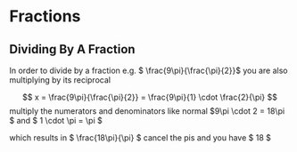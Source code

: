 # Fractions

## Dividing By A Fraction

In order to divide by a fraction e.g. $ \frac{9\pi}{\frac{\pi}{2}}$ you are also multiplying by its reciprocal

$$
x  = \frac{9\pi}{\frac{\pi}{2}} = \frac{9\pi}{1} \cdot \frac{2}{\pi} 
$$
multiply the numerators and denominators like normal
$9\pi \cdot 2 = 18\pi $ and  $ 1 \cdot \pi = \pi $

which results in $ \frac{18\pi}{\pi} $ cancel the pis and you have $ 18 $
